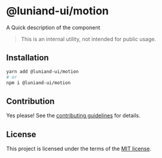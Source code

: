 # @luniand-ui/motion

A Quick description of the component

> This is an internal utility, not intended for public usage.

## Installation

```sh
yarn add @luniand-ui/motion
# or
npm i @luniand-ui/motion
```

## Contribution

Yes please! See the
[contributing guidelines](https://github.com/luniand/luniand-ui/blob/master/CONTRIBUTING.md)
for details.

## License

This project is licensed under the terms of the
[MIT license](https://github.com/luniand/luniand-ui/blob/master/LICENSE).
